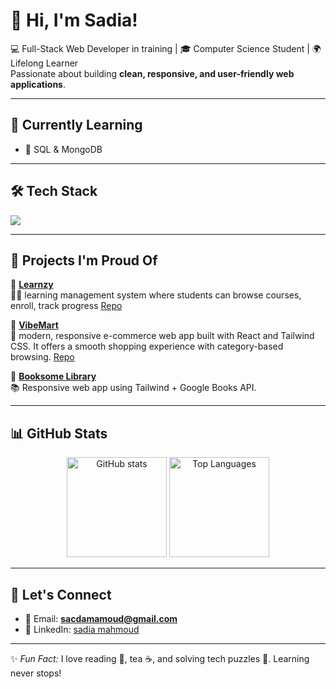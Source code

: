 # 👋 Hi, I'm Sadia!

💻 Full-Stack Web Developer in training | 🎓 Computer Science Student | 🌍 Lifelong Learner  
Passionate about building **clean, responsive, and user-friendly web applications**.

---

## 🌱 Currently Learning 
- 🎫 SQL & MongoDB

---

## 🛠 Tech Stack
<p align="left">
  <img src="https://skillicons.dev/icons?i=html,css,js,react,tailwind,nodejs,mongodb,git,github,vite,vercel" />
</p>

---

## 📌 Projects I'm Proud Of

🔹 **[Learnzy](https://learnzy-six.vercel.app/)**  
👨‍🏫 learning management system where students can browse courses, enroll, track progress 
[Repo](https://github.com/sadiya959/Learnzy)

🔹 **[VibeMart](https://vibemart-beige.vercel.app/)**  
 🛒 modern, responsive e-commerce web app built with React and Tailwind CSS. It offers a smooth shopping experience with category-based browsing.
[Repo](https://github.com/sadiya959/vibemart)

🔹 **[Booksome Library](https://github.com/sadiya959/Booksome-Library)**  
📚 Responsive web app using Tailwind + Google Books API.  

---

## 📊 GitHub Stats
<p align="center">
  <img src="https://github-readme-stats.vercel.app/api?username=sadiya959&show_icons=true&theme=radical" alt="GitHub stats" height="160"/>
  <img src="https://github-readme-stats.vercel.app/api/top-langs/?username=sadiya959&layout=compact&theme=radical" alt="Top Languages" height="160"/>
</p>

---

## 🤝 Let's Connect
- 📧 Email: **sacdamamoud@gmail.com**  
- 💼 LinkedIn: [sadia mahmoud](https://www.linkedin.com/in/sadia-mahmoud/)  

---

✨ *Fun Fact:* I love reading 📖, tea ☕, and solving tech puzzles 🧩. Learning never stops!

